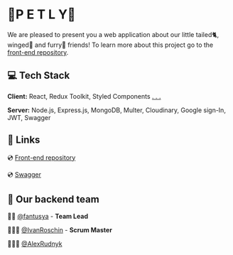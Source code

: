 # 🐾P E T L Y🐾

We are pleased to present you a web application about our little tailed🐈, winged🐥 and furry🐇 friends! 
To learn more about this project go to the [front-end repository](https://github.com/fantusya/petly).

## 💻 Tech Stack

**Client:** React, Redux Toolkit, Styled Components [ . . . ](https://github.com/fantusya/petly)

**Server:** Node.js, Express.js, MongoDB, Multer, Cloudinary, Google sign-In, JWT, Swagger

## 🔗 Links

💿 [Front-end repository](https://github.com/fantusya/petly)

💿 [Swagger](https://petly-gd7x.onrender.com/api-docs)

## 🦾 Our backend team

👩‍💻 [@fantusya](https://github.com/fantusya) - **Team Lead**

👨🏻‍💻 [@IvanRoschin](https://github.com/IvanRoschin) - **Scrum Master**

👨🏻‍💻 [@AlexRudnyk](https://github.com/AlexRudnyk)
